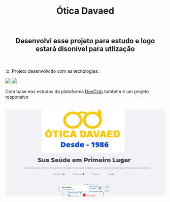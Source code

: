 <h1 align="center">Ótica Davaed</h1>
<br>
<h2 align="center"> Desenvolvi esse projeto para estudo e logo estará disonível para utlização</h2>
<br>
<p>  :o: Projeto desenvolvido com as tecnologias:</p>
<img src="https://img.shields.io/badge/HTML-239120?style=for-the-badge&logo=html5&logoColor=white">
<img src="https://img.shields.io/badge/CSS-239120?&style=for-the-badge&logo=css3&logoColor=white">

Com base nos estudos da platoforma <a href="https://rodolfomori.com.br/DevClub">DevClub</a> também é um projeto responsivo</p>
<br>
<img src="https://github.com/Hanielss/otica-davaed-desenv/blob/master/assets/otica-davaed-site.png?raw=true" width="700px">
